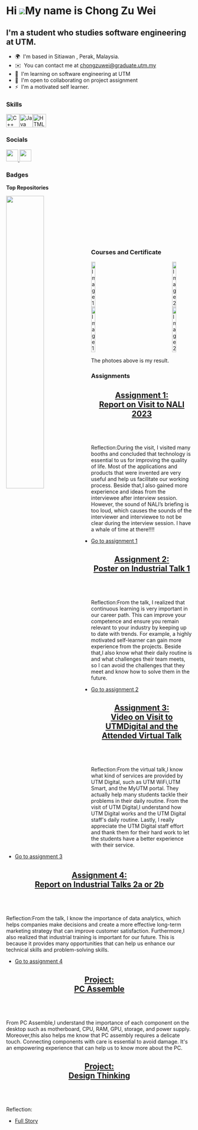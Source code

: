 <a href="#" class="image fit"><img src="images/rsz_whatsapp_image_2023-11-03_at_63922_pm.jpg" alt="" /></a>

Hi ![](https://user-images.githubusercontent.com/18350557/176309783-0785949b-9127-417c-8b55-ab5a4333674e.gif)My name is Chong Zu Wei
====================================================================================================================================

I'm a student who studies software engineering at UTM.
------------------------------------------------------

* 🌍  I'm based in Sitiawan , Perak, Malaysia.
* ✉️  You can contact me at [chongzuwei@graduate.utm.my](mailto:chongzuwei@graduate.utm.my)
* 🧠  I'm learning on software engineering at UTM
* 🤝  I'm open to collaborating on project assignment
* ⚡  I'm a motivated self learner.

### Skills


<p align="left">
<a href="https://docs.microsoft.com/en-us/cpp/?view=msvc-170" target="_blank" rel="noreferrer"><img src="https://raw.githubusercontent.com/danielcranney/readme-generator/main/public/icons/skills/cplusplus-colored.svg" width="36" height="36" alt="C++" /></a><a href="https://www.oracle.com/java/" target="_blank" rel="noreferrer"><img src="https://raw.githubusercontent.com/danielcranney/readme-generator/main/public/icons/skills/java-colored.svg" width="36" height="36" alt="Java" /></a><a href="https://developer.mozilla.org/en-US/docs/Glossary/HTML5" target="_blank" rel="noreferrer"><img src="https://raw.githubusercontent.com/danielcranney/readme-generator/main/public/icons/skills/html5-colored.svg" width="36" height="36" alt="HTML5" /></a>
</p>


### Socials

<p align="left"> <a href="https://www.github.com/chongzuwei" target="_blank" rel="noreferrer"> <picture> <source media="(prefers-color-scheme: dark)" srcset="https://raw.githubusercontent.com/danielcranney/readme-generator/main/public/icons/socials/github-dark.svg" /> <source media="(prefers-color-scheme: light)" srcset="https://raw.githubusercontent.com/danielcranney/readme-generator/main/public/icons/socials/github.svg" /> <img src="https://raw.githubusercontent.com/danielcranney/readme-generator/main/public/icons/socials/github.svg" width="32" height="32" /> </picture> </a> <a href="http://www.instagram.com/chong.zuwei?igshid=OGQ5ZDc2ODk2ZA==" target="_blank" rel="noreferrer"> <picture> <source media="(prefers-color-scheme: dark)" srcset="undefined" /> <source media="(prefers-color-scheme: light)" srcset="https://raw.githubusercontent.com/danielcranney/readme-generator/main/public/icons/socials/instagram.svg" /> <img src="https://raw.githubusercontent.com/danielcranney/readme-generator/main/public/icons/socials/instagram.svg" width="32" height="32" /> </picture> </a></p>

### Badges

<b>Top Repositories</b>

<div width="100%" align="center"><a href="https://github.com/chongzuwei/assignment" align="left"><img align="left" width="45%" src="https://github-readme-stats.vercel.app/api/pin/?username=chongzuwei&repo=assignment&title_color=0891b2&text_color=ffffff&icon_color=0891b2&bg_color=1c1917&hide_border=true&locale=en" /></a></div><br /><br /><br /><br /><br /><br /><br />

### Courses and Certificate

<div style="display: flex; justify-content: space-between;">
  <img src="images/photo1705499141 (2).jpeg" alt="Image 1" width="20%">
  <img src="images/photo1705499141 (1).jpeg" alt="Image 2" width="20%">
</div>

<div style="display: flex; justify-content: space-between;">
  <img src="images/photo1705499141 (3).jpeg" alt="Image 1" width="20%">
  <img src="images/photo1705499141.jpeg" alt="Image 2" width="20%">
</div>

The photoes above is my result.

### Assignments
<article>
									<header>
										<h2><a href="#">Assignment 1: <br />
										Report on Visit to NALI 2023</a></h2>
									</header>
									<a href="#" class="image fit"><img src="images/Screenshot 2024-01-12 162545.png" alt="" /></a>
									<p>Reflection:During the visit, I visited many booths and concluded that technology is essential to us for improving the quality of life. Most of the applications and products that were invented are very useful and help us facilitate our working process. Beside that,I also gained more experience and ideas from the interviewee after interview session. However, the sound of NALI’s briefing is too loud, which causes the sounds of the interviewer and interviewee to not be clear during the interview session. I have a whale of time at there!!!!</p>
									<ul class="actions special">
										<li><a href="https://github.com/chongzuwei/assignment/blob/93cde31228b77015e3f4ead689f92c6b9353de4d/tis(2)%20(1).pdf" class="button">Go to assignment 1</a></li>
									</ul>
								</article>
								<article>
									<header>
										<h2><a href="#">Assignment 2: <br />
										Poster on Industrial Talk 1</a></h2>
									</header>
									<a href="#" class="image fit"><img src="images/Screenshot 2024-01-12 163153.png" alt="" /></a>
									<p>Reflection:From the talk, I realized that continuous learning is very important in our career path. This can improve your competence and ensure you remain relevant to your industry by keeping up to date with trends. For example, a highly motivated self-learner can gain more experience from the projects. Beside that,I also know what their daily routine is and what challenges their team meets, so I can avoid the challenges that they meet and know how to solve them in the future.</p>
									<ul class="actions special">
										<li><a href="https://github.com/chongzuwei/assignment/blob/93cde31228b77015e3f4ead689f92c6b9353de4d/Modern%20Stationary%20Paper%20Border%20(1)%20(1)%20(1).pdf" class="button">Go to assignment 2</a></li>
									</ul>
								</article>
								<article>
									<header>
										<h2><a href="#">Assignment 3: <br />
										Video on Visit to UTMDigital and the Attended Virtual Talk</a></h2>
									</header>
									<a href="#" class="image fit"><img src="images/Screenshot 2024-01-12 163237.png" alt="" /></a>
									<p>Reflection:From the virtual talk,I know what kind of services are provided by UTM Digital, such as UTM WiFi,UTM Smart, and the MyUTM portal. They actually help many students tackle their problems in their daily routine. From the visit of UTM Digital,I understand how UTM Digital works and the UTM Digital staff's daily routine. Lastly, I really appreciate the UTM Digital staff effort and thank them for their hard work to let the students have a better experience with their service.</p>
									<ul class="actions special">
										<li><a href="https://github.com/chongzuwei/assignment/blob/3293c17927cce7300ccb9372c9568ea64091dafe/Assignment%203%20TIS%20(2).pdf" class="button">Go to assignment 3</a></li>
									</ul>
								</article>
								<article>
									<header>
										<h2><a href="#">Assignment 4:<br />
										 Report on Industrial Talks 2a or 2b</a></h2>
									</header>
									<a href="#" class="image fit"><img src="images/Screenshot 2024-01-12 163558.png" alt="" /></a>
									<p>Reflection:From the talk, I know the importance of data analytics, which helps companies make decisions and create a more effective long-term marketing strategy that can improve customer satisfaction. Furthermore,I also realized that industrial training is important for our future. This is because it provides many opportunities that can help us enhance our technical skills and problem-solving skills.</p>
									<ul class="actions special">
										<li><a href="https://github.com/chongzuwei/assignment/blob/93cde31228b77015e3f4ead689f92c6b9353de4d/Minimalist%20Simple%20Annual%20Report%20Cover%20(1)%20(1).pdf" class="button">Go to assignment 4</a></li>
									</ul>
								</article>
								<article>
									<header>
										<h2><a href="#">Project:<br />
										PC Assemble</a></h2>
									</header>
									<a href="#" class="image fit"><img src="images/photo1704978112.jpeg" alt="" /></a>
									<p>From PC Assemble,I understand the importance of each component on the desktop  such as motherboard, CPU, RAM, GPU, storage, and power supply. Moreover,this also helps me know that PC assembly requires a delicate touch. Connecting components with care is essential to avoid damage. It's an empowering experience that can help us to know more about the PC.</p>
									<ul class="actions special">
									</ul>
								</article>
								<article>
									<header>
										<h2><a href="#">Project:<br />
										Design Thinking</a></h2>
									</header>
									<a href="#" class="image fit"><img src="images/pic07.jpg" alt="" /></a>
									<p>Reflection:</p>
									<ul class="actions special">
										<li><a href="#" class="button">Full Story</a></li>
									</ul>
								</article>












